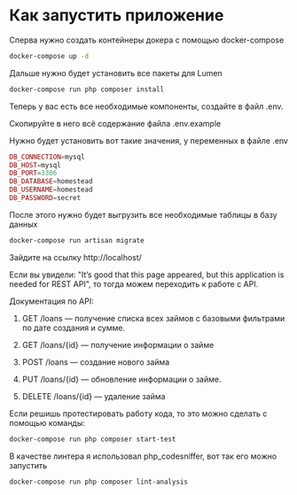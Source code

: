 # Как запустить приложение

Сперва нужно создать контейнеры докера с помощью docker-compose

```bash
docker-compose up -d
```

Дальше нужно будет установить все пакеты для Lumen 

```bash
docker-compose run php composer install
```

Теперь у вас есть все необходимые компоненты, создайте в файл .env. 

Скопируйте в него всё содержание файла .env.example

Нужно будет установить вот такие значения, у переменных в файле .env

```php
DB_CONNECTION=mysql
DB_HOST=mysql
DB_PORT=3306
DB_DATABASE=homestead
DB_USERNAME=homestead
DB_PASSWORD=secret
```

После этого нужно будет выгрузить все необходимые таблицы в базу данных

```bash
docker-compose run artisan migrate
```

Зайдите на ссылку http://localhost/ 

Если вы увидели: "It’s good that this page appeared, but this application is needed for REST API", то тогда можем переходить к работе с API.

Документация по API:

1) GET /loans — получение списка всех займов с базовыми фильтрами по дате создания и сумме.

2) GET /loans/{id} — получение информации о займе

3) POST /loans — создание нового займа

4) PUT /loans/{id} — обновление информации о займе. 

5) DELETE /loans/{id} — удаление займа

Если решишь протестировать работу кода, то это можно сделать с помощью команды:

```bash
docker-compose run php composer start-test
```

В качестве линтера я использовал php_codesniffer, вот так его можно запустить

```bash
docker-compose run php composer lint-analysis
```